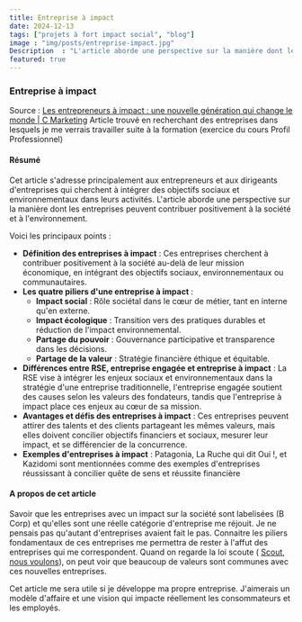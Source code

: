 ```yaml
---
title: Entreprise à impact
date: 2024-12-13
tags: ["projets à fort impact social", "blog"]
image : "img/posts/entreprise-impact.jpg"
Description  : "L'article aborde une perspective sur la manière dont les entreprises peuvent contribuer positivement à la société et à l'environnement."
featured: true
---
```


### Entreprise à impact
Source : [Les entrepreneurs à impact : une nouvelle génération qui change le monde | C Marketing](https://c-marketing.eu/les-entrepreneurs-a-impact-une-nouvelle-generation-qui-change-le-monde/)
Article trouvé en recherchant des entreprises dans lesquels je me verrais travailler suite à la formation (exercice du cours Profil Professionnel)

#### Résumé
Cet article s'adresse principalement aux entrepreneurs et aux dirigeants d'entreprises qui cherchent à intégrer des objectifs sociaux et environnementaux dans leurs activités. L'article aborde une perspective sur la manière dont les entreprises peuvent contribuer positivement à la société et à l'environnement.

Voici les principaux points : 
- **Définition des entreprises à impact** : Ces entreprises cherchent à contribuer positivement à la société au-delà de leur mission économique, en intégrant des objectifs sociaux, environnementaux ou communautaires.
- **Les quatre piliers d'une entreprise à impact** :
    - **Impact social** : Rôle sociétal dans le cœur de métier, tant en interne qu'en externe.
    - **Impact écologique** : Transition vers des pratiques durables et réduction de l'impact environnemental.
    - **Partage du pouvoir** : Gouvernance participative et transparence dans les décisions.
    - **Partage de la valeur** : Stratégie financière éthique et équitable.
- **Différences entre RSE, entreprise engagée et entreprise à impact** :  La RSE vise à intégrer les enjeux sociaux et environnementaux dans la stratégie d'une entreprise traditionnelle, l'entreprise engagée soutient des causes selon les valeurs des fondateurs, tandis que l'entreprise à impact place ces enjeux au cœur de sa mission.
- **Avantages et défis des entreprises à impact** : Ces entreprises peuvent attirer des talents et des clients partageant les mêmes valeurs, mais elles doivent concilier objectifs financiers et sociaux, mesurer leur impact, et se différencier de la concurrence.
- **Exemples d'entreprises à impact** : Patagonia, La Ruche qui dit Oui !, et Kazidomi sont mentionnées comme des exemples d'entreprises réussissant à concilier quête de sens et réussite financière

#### A propos de cet article
Savoir que les entreprises avec un impact sur la société sont labelisées (B Corp) et qu'elles sont une réelle catégorie d'entreprise me réjouit. Je ne pensais pas qu'autant d'entreprises avaient fait le pas. Connaitre les piliers fondamentaux de ces entreprises me permettra de rester à l'affut des entreprises qui me correspondent. Quand on regarde la loi scoute ( [Scout, nous voulons](https://www.logiciel-libre.ch/textes_fondamentaux/loi_scout_suisse)), on peut voir que beaucoup de valeurs sont communes avec ces nouvelles entreprises.

Cet article me sera utile si je développe ma propre entreprise. J'aimerais un modèle d'affaire et une vision qui impacte réellement les consommateurs et les employés.

<!--Photo by Céline Pernot-Burlet for Baromètre de l'Entrepreneuriat Social 2019-->
